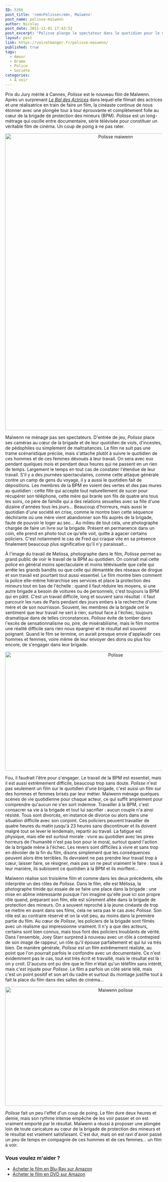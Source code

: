 ```yaml
---
ID: 5266
post_title: '<em>Polisse</em>, Maïwenn'
post_name: polisse-maiwenn
author: Nicolas
post_date: 2011-11-01 17:43:52
post_excerpt: "Polisse plonge le spectateur dans le quotidien pour le moins difficile de la brigade de protection des mineurs. C'est dur, mais c'est très réussi : à ne pas rater."
layout: post
link: https://voiretmanger.fr/polisse-maiwenn/
published: true
tags:
  - Amour
  - Drame
  - Police
  - Société
categories:
  - À voir
---
```

<p>Prix du Jury mérité à Cannes, <em>Polisse</em> est le nouveau film de Maïwenn. Après un surprenant <em><a href="https://voiretmanger.fr/2009/02/08/le-bal-des-actrices-maiwenn/">Le Bal des Actrices</a></em> dans lequel elle filmait des actrices et une réalisatrice en train de faire un film, la cinéaste continue de nous étonner avec une plongée tour à tour éprouvante et complètement folle au cœur de la brigade de protection des mineurs (BPM). <em>Polisse</em> est un long-métrage qui oscille entre documentaire, série télévisée pour constituer un véritable film de cinéma. Un coup de poing à ne pas rater.</p>

<div style="text-align: center;"><a href="http://www.allocine.fr/film/fichefilm_gen_cfilm=181893.html"><img class="aligncenter" style="border-style: initial; border-color: initial; border-width: 0px;" src="https://voiretmanger.fr/wp-content/uploads/2011/11/polisse-maiwenn.jpg" alt="Polisse maiwenn" width="690" height="945" border="0" /></a></div>
<p>Maïwenn ne ménage pas ses spectateurs. D'entrée de jeu, <em>Polisse</em> place ses caméras au cœur de la brigade et de leur quotidien de viols, d'incestes, de pédophiles ou simplement de maltraitances. Le film ne suit pas une trame scénaristique précise, mais s'attache plutôt à suivre le quotidien de ces hommes et de ces femmes dévoués à leur travail. On sera avec eux pendant quelques mois et pendant deux heures qui ne passent en un rien de temps. Largement le temps en tout cas de constater l'étendue de leur travail. S'il y a des journées spectaculaires, comme cette attaque générale contre un camp de gens du voyage, il y a aussi le quotidien fait de dépositions. Les membres de la BPM en voient des vertes et des pas mures au quotidien : cette fille qui accepte tout naturellement de sucer pour récupérer son téléphone, cette mère qui branle son fils de quatre ans tous les soirs, ce père de famille qui a des relations sexuelles avec sa fille d'une dizaine d'années tous les jours… Beaucoup d'horreurs, mais aussi le quotidien d'une société en crise, comme le montre bien cette séquence déchirante où une mère vient abandonner son fils auprès de la brigade, faute de pouvoir le loger au sec… Au milieu de tout cela, une photographe chargée de faire un livre sur la brigade. Présent en permanence dans un coin, elle prend en photo tout ce qu'elle voit, quitte à agacer certains policiers. C'est notamment le cas de Fred qui craque vite en sa présence finalement beaucoup plus significative qu'il n'y paraissait…</p>
<p>À l'image du travail de Melissa, photographe dans le film, <em>Polisse</em> permet au grand public de voir le travail de la BPM au quotidien. On connaît mal cette police en général moins spectaculaire et moins télévisuelle que celle qui arrête les grands bandits ou que celle qui démantèle des réseaux de drogue et son travail est pourtant tout aussi essentiel. Le film montre bien comment la police elle-même hiérarchise ses services et place la protection des mineurs tout en bas de l'échelle : quand il faut réduire les moyens, si une autre brigade a besoin de voitures ou de personnels, c'est toujours la BPM qui en pâtit. C'est un travail difficile, long et souvent sans résultat : il faut parcourir les rues de Paris pendant des jours entiers à la recherche d'une mère et de son nourrisson. Souvent, les membres de la brigade ont le sentiment que leur travail ne sert à rien, surtout face à l'échec, toujours dramatique dans de telles circonstances. <em>Polisse</em> évite de tomber dans l'excès de sensationnalisme ou, pire, de misérabilisme, mais le film montre une réalité difficile sans rien nous épargner et le résultat est souvent poignant. Quand le film se termine, on aurait presque envie d'applaudir ces hommes et femmes, voire même de leur envoyer des dons ou plus fou encore, de s'engager dans leur brigade.</p>

<div style="text-align: center;"><img class="aligncenter" style="border-style: initial; border-color: initial; border-width: 0px;" src="https://voiretmanger.fr/wp-content/uploads/2011/11/polisse.jpg" alt="Polisse" width="690" height="379" border="0" /></div>
<p>Fou, il faudrait l'être pour s'engager. Le travail de la BPM est essentiel, mais il est aussi extrêmement difficile, beaucoup trop sans doute. <em>Polisse</em> n'est pas seulement un film sur le quotidien d'une brigade, c'est aussi un film sur des hommes et femmes brisés par leur métier. Maïwenn ménage quelques scènes de vie quotidienne pour chaque acteur, ce qui suffit amplement pour comprendre qu'aucun ne s'en sort indemne. Travailler à la BPM, c'est consacrer sa vie à la brigade et tout lui sacrifier : aucun couple n'a ainsi résisté. Tous sont divorcés, en instance de divorce ou alors dans une situation difficile avec son conjoint. Ces policiers peuvent travailler de quatre heures du matin jusqu'à 23 heures sans discontinuer et ils doivent malgré tout se lever le lendemain, repartir au travail. La fatigue est physique, mais elle est surtout morale : vivre au quotidien avec les pires horreurs de l'humanité n'est pas bon pour le moral, surtout quand l'action de la brigade mène à l'échec. Les revers sont difficiles à vivre et sans trop en dévoiler de la fin du film, disons simplement que les conséquences peuvent alors être terribles. Ils devraient ne pas prendre leur travail trop à cœur, laisser faire, se résigner, mais pas un ne peut vraiment le faire : tous à leur manière, ils subissent ce quotidien à la BPM et ils morflent…</p>
<p>Maïwenn réalise son troisième film et comme dans les deux précédents, elle interprète un des rôles de <em>Polisse</em>. Dans le film, elle est Mélissa, la photographe timide qui essaie de se faire une place dans la brigade : une mise en abîme intéressante puisque l'on imagine qu'elle joue ici son propre rôle quand, préparant son film, elle est sûrement allée dans la brigade de protection des mineurs. On a souvent reproché à la jeune cinéaste de trop se mettre en avant dans ses films, cela ne sera pas le cas avec <em>Polisse</em>. Son rôle est au contraire réservé et on la voit peu, au moins dans la première partie du film. Au cœur de <em>Polisse</em>, les policiers de la brigade sont filmés avec un réalisme qui impressionne vraiment. Il n'y a que des acteurs, certains sont bien connus, mais tous font des policiers troublants de vérité. Dans l'ensemble, Joey Starr surprend à nouveau avec un rôle à contrepied de son image de rappeur, un rôle qu'il épouse parfaitement et qui lui va très bien. De manière générale, <em>Polisse</em> est un film extrêmement réaliste, au point que l'on pourrait parfois le confondre avec un documentaire. Ce n'est évidemment pas le cas, tout est très écrit et travaillé, mais le résultat est là : on y croit. D'aucuns ont pu dire que le film n'était qu'un téléfilm sans intérêt, mais c'est injuste pour <em>Polisse</em>. Le film a parfois un côté série télé, mais c'est un point positif et son art du cadre et surtout du montage justifie tout à fait la place du film dans des salles de cinéma…</p>

<div style="text-align: center;"><img class="aligncenter" style="border-style: initial; border-color: initial; border-width: 0px;" src="https://voiretmanger.fr/wp-content/uploads/2011/11/maiwenn-polisse.jpg" alt="Maiwenn polisse" width="690" height="379" border="0" /></div>
<p><em>Polisse</em> fait un peu l'effet d'un coup de poing. Le film dure deux heures et demie, mais son rythme intense empêche de les voir passer et on est vraiment emporté par le résultat. Maïwenn a réussi à proposer une plongée loin de toute caricature au cœur de la brigade de protection des mineurs et le résultat est vraiment satisfaisant. C'est dur, mais on est ravi d'avoir passé un peu de temps en compagnie de ces hommes et de ces femmes… un film à voir.</p>

<div class="amazon">
<h3>Vous voulez m'aider ?</h3>
<ul>
	<li><a href="http://www.amazon.fr/gp/product/B0064JV3W0/ref=as_li_ss_tl?ie=UTF8&tag=leblogdenic07-21&linkCode=as2&camp=1642&creative=19458&creativeASIN=B0064JV3W0">Acheter le film en Blu-Ray sur Amazon</a></li>
	<li><a href="http://www.amazon.fr/gp/product/B0064JV3PM/ref=as_li_ss_tl?ie=UTF8&tag=leblogdenic07-21&linkCode=as2&camp=1642&creative=19458&creativeASIN=B0064JV3PM">Acheter le film en DVD sur Amazon</a></li>
</ul>
</div>